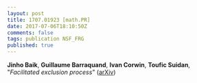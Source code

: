 ```yaml
---
layout: post
title: 1707.01923 [math.PR]
date: 2017-07-06T18:10:50Z
comments: false
tags: publication NSF_FRG
published: true
---
```


<b>Jinho Baik</b>, <b>Guillaume Barraquand</b>, <b>Ivan Corwin</b>, <b>Toufic Suidan</b>, "<i>Facilitated exclusion process</i>" ([arXiv](http://arxiv.org/abs/1707.01923v1))
